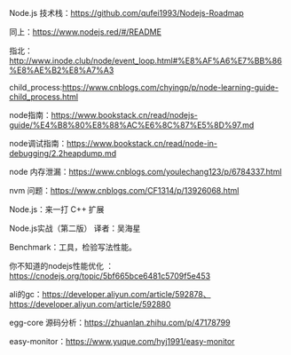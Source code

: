 Node.js 技术栈：https://github.com/qufei1993/Nodejs-Roadmap

同上：https://www.nodejs.red/#/README

指北：http://www.inode.club/node/event_loop.html#%E8%AF%A6%E7%BB%86%E8%AE%B2%E8%A7%A3

child_process:https://www.cnblogs.com/chyingp/p/node-learning-guide-child_process.html

node指南：https://www.bookstack.cn/read/nodejs-guide/%E4%B8%80%E8%88%AC%E6%8C%87%E5%8D%97.md

node调试指南：https://www.bookstack.cn/read/node-in-debugging/2.2heapdump.md

node 内存泄漏：https://www.cnblogs.com/youlechang123/p/6784337.html

nvm 问题：https://www.cnblogs.com/CF1314/p/13926068.html

Node.js：来一打 C++ 扩展

Node.js实战（第二版） 译者：吴海星

Benchmark：工具，检验写法性能。

你不知道的nodejs性能优化 ：https://cnodejs.org/topic/5bf665bce6481c5709f5e453

ali的gc：https://developer.aliyun.com/article/592878、https://developer.aliyun.com/article/592880

egg-core 源码分析：https://zhuanlan.zhihu.com/p/47178799

easy-monitor：https://www.yuque.com/hyj1991/easy-monitor